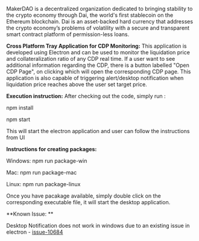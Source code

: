 MakerDAO is a decentralized organization dedicated to bringing stability to the crypto economy through Dai, the world's first stablecoin on the Ethereum blockchain. Dai is an asset-backed hard currency that addresses the crypto economy’s problems of volatility with a secure and transparent smart contract platform of permission-less loans.

**Cross Platform Tray Application for CDP Monitoring:**
This application is developed using Electron and can be used to monitor the liquidation price and collateralization ratio of any CDP real time. If a user want to see additional information regarding the CDP, there is a button labelled "Open CDP Page", on clicking which will open the corresponding CDP page. This application is also capable of triggering alert/desktop notification when liquidation price reaches above the user set target price. 


**Execution instruction:**
After checking out the code, simply run :

  npm install
  
  npm start

This will start the electron application and user can follow the instructions from UI

**Instructions for creating packages:**

Windows: npm run package-win

Mac: npm run package-mac

Linux: npm run package-linux

Once you have pacakage available, simply double click on the corresponding executable file, it will start the desktop application.


**Known Issue: **

Desktop Notification does not work in windows due to an existing issue in electron - [issue-10684](https://github.com/electron/electron/issues/10864)

